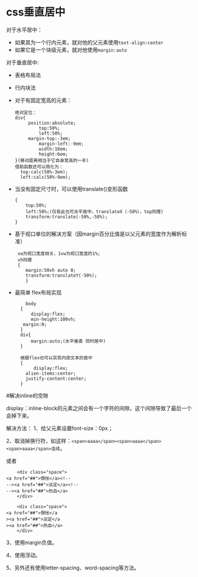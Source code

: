 # css垂直居中
		  
   对于水平居中：

 * 如果其为一个行内元素，就对他的父元素使用`text-align:center`
 * 如果它是一个块级元素，就对他使用`margin:auto`

对于垂直居中:
 
  * 表格布局法   
  * 行内块法
  * 对于有固定宽高的元素：
	  
		绝对定位：
		div{
	         position:absolute;
             	 top:50%;
                 left:50%;
	         margin-top:-3em;
                 margin-left:-9em;
                 width:18em;
                 height:6em;
	    }(移动距离相当于它自身宽高的一半)
        借助函数还可以简化为：
          top:calc(50%-3em);
          left:cals(50%-9em);
  
  * 当没有固定尺寸时，可以使用translate()变形函数
  	
		{
          	top:50%;
          	left:50%;(仅有此也可水平居中，translateX（-50%），top同理)
          	transform:translate(-50%,-50%);
        }

 * 基于视口单位的解决方案（因margin百分比值是以父元素的宽度作为解析标准）
 
		vw为视口宽度相关，1vw为视口宽度的1%;
        vh同理
        {
           margin:50vh auto 0;
           transform:translateY(-50%);     
           }

* 最简单 flex布局实现
    
		  body
		{
          	display:flex;
          	min-height:100vh;
		 margin:0;
		}
		div{
      	 	margin:auto;(水平垂直 同时居中)
		}

		根据flex也可以实现内部文本的居中
		{
         	 display:flex;
		  alien-items:center;
		  justify-content:center;
		}



#解决inline的空隙

display：inline-block的元素之间会有一个字符的间隙，这个间隙导致了最后一个会掉下来。

解决方法：
1、给父元素设置font-size：0px；

2、取消掉换行符，如这样：`<span>aaaa</span><span>aaaa</span><span>aaaa</span>连续`。

或者
			
		<div class="space">
    <a href="##">惆怅</a><!--
    --><a href="##">淡定</a><!--
    --><a href="##">热血</a>
		</div>

		<div class="space">
    <a href="##">惆怅</a
    ><a href="##">淡定</a
    ><a href="##">热血</a>
		</div>

3、使用margin负值。

4、使用浮动。

5、另外还有使用letter-spacing、word-spacing等方法。
		
      
